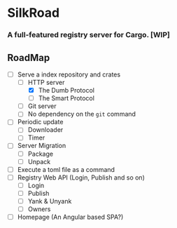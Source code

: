 # SilkRoad

### A full-featured registry server for Cargo. [WIP] 

## RoadMap

- [ ] Serve a index repository and crates
    - [ ] HTTP server
        - [x] The Dumb Protocol
        - [ ] The Smart Protocol
    - [ ] Git server
    - [ ] No dependency on the `git` command
- [ ] Periodic update
    - [ ] Downloader
    - [ ] Timer
- [ ] Server Migration
    - [ ] Package
    - [ ] Unpack
- [ ] Execute a toml file as a command
- [ ] Registry Web API (Login, Publish and so on)
    - [ ] Login
    - [ ] Publish
    - [ ] Yank & Unyank
    - [ ] Owners
- [ ] Homepage (An Angular based SPA?)
